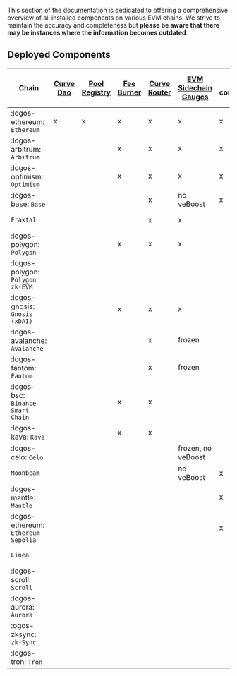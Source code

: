This section of the documentation is dedicated to offering a comprehensive overview of all installed components on various EVM chains. We strive to maintain the accuracy and completeness but **please be aware that there may be instances where the information becomes outdated**.

## **Deployed Components**

| Chain | [Curve Dao](deployed-contracts.md#curve-dao) | [Pool Registry](deployed-contracts.md#pool-registry) | [ Fee Burner](deployed-contracts.md#fee-burner) | [Curve Router](deployed-contracts.md#curve-router) | [EVM Sidechain Gauges ](deployed-contracts.md#evm-sidechain-gauges)  | Curve X-GOV ](deployed-contracts.md#curve-x-gov) | [Stableswap-NG](deployed-contracts.md#stableswap-ng) | [Stableswap-NG](deployed-contracts.md#stableswap-ng) | [Tricrypto-NG](deployed-contracts.md#tricrypto-ng) | [StableCalcZap](deployed-contracts.md#stablecalczap) | [CryptoCalcZap](deployed-contracts.md#cryptocalczap) | [DepositAndStake Zap](deployed-contracts.md#depositandstake-zap) | [Curve Stablecoi](deployed-contracts.md#curve-stablecoin) |
| ----------- | ----------- |----------- |----------- |----------- |----------- |----------- |----------- |----------- |----------- |----------- |----------- |----------- | ----------- |
| :logos-ethereum: `Ethereum`       | x | x | x | x | x | x | x | x | enabled | x | x | x | mint |
| :logos-arbitrum: `Arbitrum`       |   |   | x | x | x | x | x | x | disable, enabled | x | x | x | x |
| :logos-optimism: `Optimism`       |   |   | x | x | x | x | x | x | disable, enabled | x | x | x | x |
| :logos-base: `Base`               |   |   |   | x | no veBoost | x | x | x | disable, enabled | x | x | x | x |
| `Fraxtal`                         |   |   |   | x | x |   | x | x | disable, enabled | x | x | x |   |
| :logos-polygon: `Polygon`         |   |   | x | x | x |   | x | x | disable, enabled | x | x | x |   |
| :logos-polygon: `Polygon zk-EVM`  |   |   |   |   |   |   | x | x | disable, enabled |   |   |   | x |
| :logos-gnosis: `Gnosis (xDAI)`    |   |   | x | x | x |   | x | x | disable, enabled | x | x | x | x |
| :logos-avalanche: `Avalanche`     |   |   |   | x | frozen |   | x | x | disable, enabled | x | x | x | o |
| :logos-fantom: `Fantom`           |   |   |   | x | frozen |   | x | x | disable, enabled | x | x | x | o |
| :logos-bsc: `Binance Smart Chain` |   |   | x | x |   |   | x | x | disable, enabled | x | x | x | ? |
| :logos-kava: `Kava`               |   |   | x | x |   |   | x | x | disable, enabled | x | x | x |   |
| :logos-celo: `Celo`               |   |   |   |   | frozen, no veBoost |   | x | x | disable, enabled | x | x |   |  |
| `Moonbeam`                        |   |   |   |   | no veBoost | x |   |   |   |   |   |   |   |
| :logos-mantle: `Mantle`           |   |   |   |   |   | x | x | x | disable, enabled |   |   |   |   |
|:logos-ethereum: `Ethereum Sepolia`|   |   |   |   |   | x | x | x | disable, enabled |   |   |   |   |
| `Linea`                           |   |   |   |   |   |   | x | x | disable, enabled |   |   |   |   |
| :logos-scroll: `Scroll`           |   |   |   |   |   |   | x | x | disable, enabled |   |   |   |   |
| :logos-aurora: `Aurora`           |   |   |   |   |   |   | x | x | disable, enabled | x | x |   |   |
| :ogos-zksync: `zk-Sync`           |   |   |   |   |   |   | soon | soon | soon |   |   |   |   |
| :logos-tron: `Tron`               |   |   |   |   |   |   | soon | soon | soon |   |   |   |   |